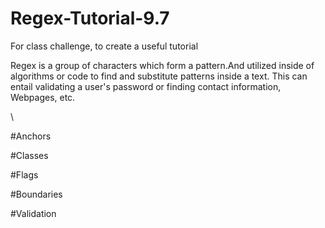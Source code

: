 # Regex-Tutorial-9.7

For class challenge, to create a useful tutorial

Regex is a group of characters which form a pattern.And utilized inside of algorithms or code to find and substitute patterns inside a text. This can entail validating a user's password or finding contact information, Webpages, etc. 

\

#Anchors

#Classes

#Flags

#Boundaries

#Validation
